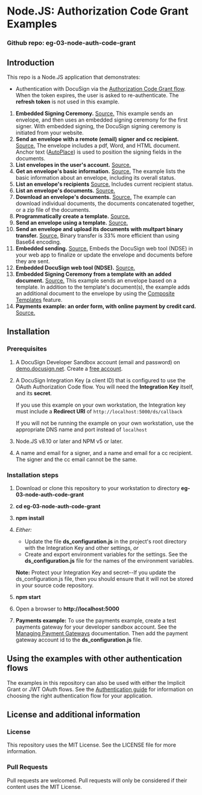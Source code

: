 # Node.JS: Authorization Code Grant Examples

### Github repo: eg-03-node-auth-code-grant
## Introduction
This repo is a Node.JS application that demonstrates:

* Authentication with DocuSign via the
[Authorization Code Grant flow](https://developers.docusign.com/esign-rest-api/guides/authentication/oauth2-code-grant).
When the token expires, the user is asked to re-authenticate.
The **refresh token** is not used in this example.
1. **Embedded Signing Ceremony.**
   [Source.](https://github.com/docusign/eg-03-node-auth-code-grant/blob/master/lib/examples/eg001EmbeddedSigning.js)
   This example sends an envelope, and then uses an embedded signing ceremony for the first signer.
   With embedded signing, the DocuSign signing ceremony is initiated from your website.
1. **Send an envelope with a remote (email) signer and cc recipient.**
   [Source.](https://github.com/docusign/eg-03-node-auth-code-grant/blob/master/lib/examples/eg002SigningViaEmail.js)
   The envelope includes a pdf, Word, and HTML document.
   Anchor text ([AutoPlace](https://support.docusign.com/en/guides/AutoPlace-New-DocuSign-Experience)) is used to position the signing fields in the documents.
1. **List envelopes in the user's account.**
   [Source.](https://github.com/docusign/eg-03-node-auth-code-grant/blob/master/lib/examples/eg003ListEnvelopes.js)
1. **Get an envelope's basic information.**
   [Source.](https://github.com/docusign/eg-03-node-auth-code-grant/blob/master/lib/examples/eg004EnvelopeInfo.js)
   The example lists the basic information about an envelope, including its overall status.
1. **List an envelope's recipients** 
   [Source.](https://github.com/docusign/eg-03-node-auth-code-grant/blob/master/lib/examples/eg005EnvelopeRecipients.js)
   Includes current recipient status.
1. **List an envelope's documents.**
   [Source.](https://github.com/docusign/eg-03-node-auth-code-grant/blob/master/lib/examples/eg006EnvelopeDocs.js)
1. **Download an envelope's documents.** 
   [Source.](https://github.com/docusign/eg-03-node-auth-code-grant/blob/master/lib/examples/eg007EnvelopeGetDoc.js)
   The example can download individual
   documents, the documents concatenated together, or a zip file of the documents.
1. **Programmatically create a template.**
   [Source.](https://github.com/docusign/eg-03-node-auth-code-grant/blob/master/lib/examples/eg008CreateTemplate.js)
1. **Send an envelope using a template.**
   [Source.](https://github.com/docusign/eg-03-node-auth-code-grant/blob/master/lib/examples/eg009UseTemplate.js)
1. **Send an envelope and upload its documents with multpart binary transfer.**
   [Source.](https://github.com/docusign/eg-03-node-auth-code-grant/blob/master/lib/examples/eg010SendBinaryDocs.js)
   Binary transfer is 33% more efficient than using Base64 encoding.
1. **Embedded sending.**
   [Source.](https://github.com/docusign/eg-03-node-auth-code-grant/blob/master/lib/examples/eg011EmbeddedSending.js)
   Embeds the DocuSign web tool (NDSE) in your web app to finalize or update 
   the envelope and documents before they are sent.
1. **Embedded DocuSign web tool (NDSE).**
   [Source.](https://github.com/docusign/eg-03-node-auth-code-grant/blob/master/lib/examples/eg012EmbeddedConsole.js)
1. **Embedded Signing Ceremony from a template with an added document.**
   [Source.](https://github.com/docusign/eg-03-node-auth-code-grant/blob/master/lib/examples/eg013AddDocToTemplate.js)
   This example sends an envelope based on a template.
   In addition to the template's document(s), the example adds an
   additional document to the envelope by using the
   [Composite Templates](https://developers.docusign.com/esign-rest-api/guides/features/templates#composite-templates)
   feature.
1. **Payments example: an order form, with online payment by credit card.**
   [Source.](https://github.com/docusign/eg-03-node-auth-code-grant/blob/master/lib/examples/eg014CollectPayment.js)

## Installation

### Prerequisites
1. A DocuSign Developer Sandbox account (email and password) on [demo.docusign.net](https://demo.docusign.net).
   Create a [free account](https://go.docusign.com/o/sandbox/).
1. A DocuSign Integration Key (a client ID) that is configured to use the
   OAuth Authorization Code flow.
   You will need the **Integration Key** itself, and its **secret**.

   If you use this example on your own workstation,
   the Integration key must include a **Redirect URI** of `http://localhost:5000/ds/callback`

   If you will not be running the example on your own workstation,
   use the appropriate DNS name and port instead of `localhost`

1. Node.JS v8.10 or later and NPM v5 or later.
1. A name and email for a signer, and a name and email for a cc recipient.
   The signer and the cc email cannot be the same.

### Installation steps
1. Download or clone this repository to your workstation to directory **eg-03-node-auth-code-grant**
1. **cd eg-03-node-auth-code-grant**
1. **npm install**
1. *Either:*

   * Update the file **ds_configuration.js** in the project's root directory
     with the Integration Key
     and other settings, *or*
   * Create and export environment variables for the settings.
     See the **ds_configuration.js** file
     for the names of the environment variables.

   **Note:** Protect your Integration Key and secret--If you update
   the ds_configuration.js file, then you
   should ensure that it will not be stored in your source code
   repository.

1. **npm start**
1. Open a browser to **http://localhost:5000**
1. **Payments example:** To use the payments example, create a 
   test payments gateway for your developer sandbox account. 
   See the 
   [Managing Payment Gateways](https://support.docusign.com/en/guides/managing-payment-gateways)
   documentation. Then add the payment gateway account id to 
   the **ds_configuration.js** file.

## Using the examples with other authentication flows

The examples in this repository can also be used with either the
Implicit Grant or JWT OAuth flows.
See the [Authentication guide](https://developers.docusign.com/esign-rest-api/guides/authentication)
for information on choosing the right authentication flow for your application.

## License and additional information

### License
This repository uses the MIT License. See the LICENSE file for more information.

### Pull Requests
Pull requests are welcomed. Pull requests will only be considered if their content
uses the MIT License.
